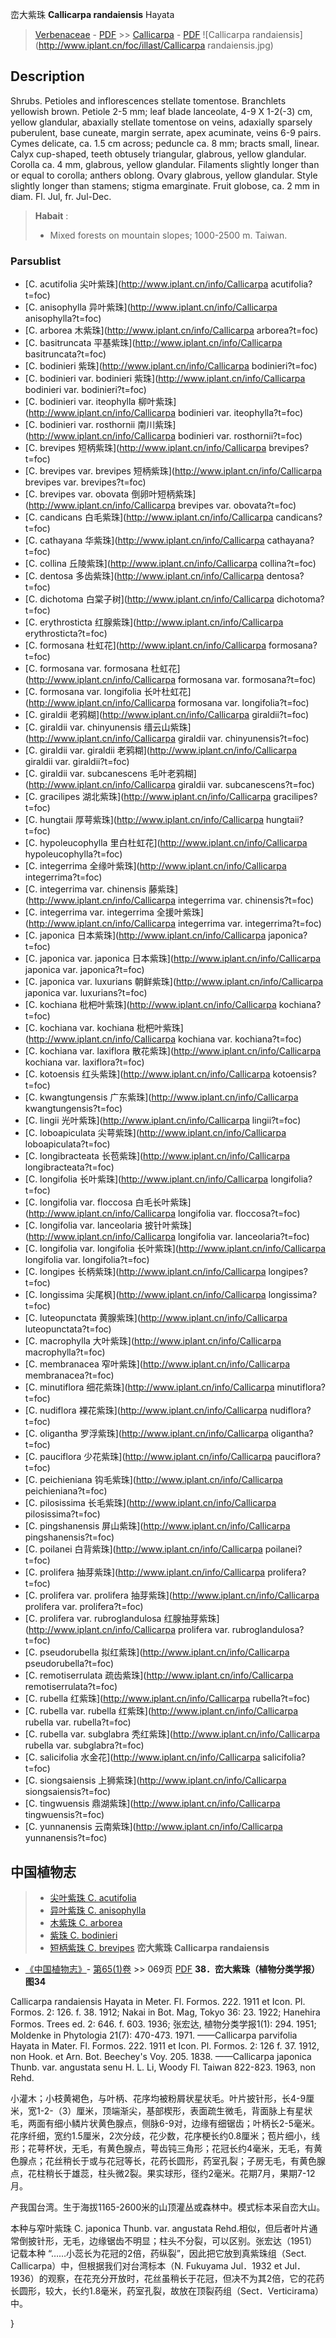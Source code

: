峦大紫珠 **Callicarpa randaiensis** Hayata

> [Verbenaceae](http://www.iplant.cn/info/Verbenaceae?t=foc) - [PDF](http://www.iplant.cn/foc/pdf/Verbenaceae.pdf) >> [Callicarpa](http://www.iplant.cn/info/Callicarpa?t=foc) - [PDF](http://www.iplant.cn/foc/pdf/Callicarpa.pdf)
![Callicarpa randaiensis](http://www.iplant.cn/foc/illast/Callicarpa randaiensis.jpg)

## Description

Shrubs. Petioles and inflorescences stellate tomentose. Branchlets yellowish brown. Petiole 2-5 mm; leaf blade lanceolate, 4-9 X  1-2(-3) cm, yellow glandular, abaxially stellate tomentose on veins, adaxially sparsely puberulent, base cuneate, margin serrate, apex acuminate, veins 6-9 pairs. Cymes delicate, ca. 1.5 cm across; peduncle ca. 8 mm; bracts small, linear. Calyx cup-shaped, teeth obtusely triangular, glabrous, yellow glandular. Corolla ca. 4 mm, glabrous, yellow glandular. Filaments slightly longer than or equal to corolla; anthers oblong. Ovary glabrous, yellow glandular. Style slightly longer than stamens; stigma emarginate. Fruit globose, ca. 2 mm in diam. Fl. Jul, fr. Jul-Dec.
> **Habait** : 
>* Mixed forests on mountain slopes; 1000-2500 m. Taiwan.

### Parsublist

* [C.  acutifolia  尖叶紫珠](http://www.iplant.cn/info/Callicarpa acutifolia?t=foc)
* [C.  anisophylla  异叶紫珠](http://www.iplant.cn/info/Callicarpa anisophylla?t=foc)
* [C.  arborea  木紫珠](http://www.iplant.cn/info/Callicarpa arborea?t=foc)
* [C.  basitruncata  平基紫珠](http://www.iplant.cn/info/Callicarpa basitruncata?t=foc)
* [C.  bodinieri  紫珠](http://www.iplant.cn/info/Callicarpa bodinieri?t=foc)
* [C.  bodinieri var. bodinieri  紫珠](http://www.iplant.cn/info/Callicarpa bodinieri var. bodinieri?t=foc)
* [C.  bodinieri var. iteophylla  柳叶紫珠](http://www.iplant.cn/info/Callicarpa bodinieri var. iteophylla?t=foc)
* [C.  bodinieri var. rosthornii  南川紫珠](http://www.iplant.cn/info/Callicarpa bodinieri var. rosthornii?t=foc)
* [C.  brevipes  短柄紫珠](http://www.iplant.cn/info/Callicarpa brevipes?t=foc)
* [C.  brevipes var. brevipes  短柄紫珠](http://www.iplant.cn/info/Callicarpa brevipes var. brevipes?t=foc)
* [C.  brevipes var. obovata  倒卵叶短柄紫珠](http://www.iplant.cn/info/Callicarpa brevipes var. obovata?t=foc)
* [C.  candicans  白毛紫珠](http://www.iplant.cn/info/Callicarpa candicans?t=foc)
* [C.  cathayana  华紫珠](http://www.iplant.cn/info/Callicarpa cathayana?t=foc)
* [C.  collina  丘陵紫珠](http://www.iplant.cn/info/Callicarpa collina?t=foc)
* [C.  dentosa  多齿紫珠](http://www.iplant.cn/info/Callicarpa dentosa?t=foc)
* [C.  dichotoma  白棠子树](http://www.iplant.cn/info/Callicarpa dichotoma?t=foc)
* [C.  erythrosticta  红腺紫珠](http://www.iplant.cn/info/Callicarpa erythrosticta?t=foc)
* [C.  formosana  杜虹花](http://www.iplant.cn/info/Callicarpa formosana?t=foc)
* [C.  formosana var. formosana  杜虹花](http://www.iplant.cn/info/Callicarpa formosana var. formosana?t=foc)
* [C.  formosana var. longifolia  长叶杜虹花](http://www.iplant.cn/info/Callicarpa formosana var. longifolia?t=foc)
* [C.  giraldii  老鸦糊](http://www.iplant.cn/info/Callicarpa giraldii?t=foc)
* [C.  giraldii var. chinyunensis  缙云山紫珠](http://www.iplant.cn/info/Callicarpa giraldii var. chinyunensis?t=foc)
* [C.  giraldii var. giraldii  老鸦糊](http://www.iplant.cn/info/Callicarpa giraldii var. giraldii?t=foc)
* [C.  giraldii var. subcanescens  毛叶老鸦糊](http://www.iplant.cn/info/Callicarpa giraldii var. subcanescens?t=foc)
* [C.  gracilipes  湖北紫珠](http://www.iplant.cn/info/Callicarpa gracilipes?t=foc)
* [C.  hungtaii  厚萼紫珠](http://www.iplant.cn/info/Callicarpa hungtaii?t=foc)
* [C.  hypoleucophylla  里白杜虹花](http://www.iplant.cn/info/Callicarpa hypoleucophylla?t=foc)
* [C.  integerrima  全缘叶紫珠](http://www.iplant.cn/info/Callicarpa integerrima?t=foc)
* [C.  integerrima var. chinensis  藤紫珠](http://www.iplant.cn/info/Callicarpa integerrima var. chinensis?t=foc)
* [C.  integerrima var. integerrima  全援叶紫珠](http://www.iplant.cn/info/Callicarpa integerrima var. integerrima?t=foc)
* [C.  japonica  日本紫珠](http://www.iplant.cn/info/Callicarpa japonica?t=foc)
* [C.  japonica var. japonica  日本紫珠](http://www.iplant.cn/info/Callicarpa japonica var. japonica?t=foc)
* [C.  japonica var. luxurians  朝鲜紫珠](http://www.iplant.cn/info/Callicarpa japonica var. luxurians?t=foc)
* [C.  kochiana  枇杷叶紫珠](http://www.iplant.cn/info/Callicarpa kochiana?t=foc)
* [C.  kochiana var. kochiana  枇杷叶紫珠](http://www.iplant.cn/info/Callicarpa kochiana var. kochiana?t=foc)
* [C.  kochiana var. laxiflora  散花紫珠](http://www.iplant.cn/info/Callicarpa kochiana var. laxiflora?t=foc)
* [C.  kotoensis  红头紫珠](http://www.iplant.cn/info/Callicarpa kotoensis?t=foc)
* [C.  kwangtungensis  广东紫珠](http://www.iplant.cn/info/Callicarpa kwangtungensis?t=foc)
* [C.  lingii  光叶紫珠](http://www.iplant.cn/info/Callicarpa lingii?t=foc)
* [C.  loboapiculata  尖萼紫珠](http://www.iplant.cn/info/Callicarpa loboapiculata?t=foc)
* [C.  longibracteata  长苞紫珠](http://www.iplant.cn/info/Callicarpa longibracteata?t=foc)
* [C.  longifolia  长叶紫珠](http://www.iplant.cn/info/Callicarpa longifolia?t=foc)
* [C.  longifolia var. floccosa  白毛长叶紫珠](http://www.iplant.cn/info/Callicarpa longifolia var. floccosa?t=foc)
* [C.  longifolia var. lanceolaria  披针叶紫珠](http://www.iplant.cn/info/Callicarpa longifolia var. lanceolaria?t=foc)
* [C.  longifolia var. longifolia  长叶紫珠](http://www.iplant.cn/info/Callicarpa longifolia var. longifolia?t=foc)
* [C.  longipes  长柄紫珠](http://www.iplant.cn/info/Callicarpa longipes?t=foc)
* [C.  longissima  尖尾枫](http://www.iplant.cn/info/Callicarpa longissima?t=foc)
* [C.  luteopunctata  黄腺紫珠](http://www.iplant.cn/info/Callicarpa luteopunctata?t=foc)
* [C.  macrophylla  大叶紫珠](http://www.iplant.cn/info/Callicarpa macrophylla?t=foc)
* [C.  membranacea  窄叶紫珠](http://www.iplant.cn/info/Callicarpa membranacea?t=foc)
* [C.  minutiflora  细花紫珠](http://www.iplant.cn/info/Callicarpa minutiflora?t=foc)
* [C.  nudiflora  裸花紫珠](http://www.iplant.cn/info/Callicarpa nudiflora?t=foc)
* [C.  oligantha  罗浮紫珠](http://www.iplant.cn/info/Callicarpa oligantha?t=foc)
* [C.  pauciflora  少花紫珠](http://www.iplant.cn/info/Callicarpa pauciflora?t=foc)
* [C.  peichieniana  钩毛紫珠](http://www.iplant.cn/info/Callicarpa peichieniana?t=foc)
* [C.  pilosissima  长毛紫珠](http://www.iplant.cn/info/Callicarpa pilosissima?t=foc)
* [C.  pingshanensis  屏山紫珠](http://www.iplant.cn/info/Callicarpa pingshanensis?t=foc)
* [C.  poilanei  白背紫珠](http://www.iplant.cn/info/Callicarpa poilanei?t=foc)
* [C.  prolifera  抽芽紫珠](http://www.iplant.cn/info/Callicarpa prolifera?t=foc)
* [C.  prolifera var. prolifera  抽芽紫珠](http://www.iplant.cn/info/Callicarpa prolifera var. prolifera?t=foc)
* [C.  prolifera var. rubroglandulosa  红腺抽芽紫珠](http://www.iplant.cn/info/Callicarpa prolifera var. rubroglandulosa?t=foc)
* [C.  pseudorubella  拟红紫珠](http://www.iplant.cn/info/Callicarpa pseudorubella?t=foc)
* [C.  remotiserrulata  疏齿紫珠](http://www.iplant.cn/info/Callicarpa remotiserrulata?t=foc)
* [C.  rubella  红紫珠](http://www.iplant.cn/info/Callicarpa rubella?t=foc)
* [C.  rubella var. rubella  红紫珠](http://www.iplant.cn/info/Callicarpa rubella var. rubella?t=foc)
* [C.  rubella var. subglabra  秃红紫珠](http://www.iplant.cn/info/Callicarpa rubella var. subglabra?t=foc)
* [C.  salicifolia  水金花](http://www.iplant.cn/info/Callicarpa salicifolia?t=foc)
* [C.  siongsaiensis  上狮紫珠](http://www.iplant.cn/info/Callicarpa siongsaiensis?t=foc)
* [C.  tingwuensis  鼎湖紫珠](http://www.iplant.cn/info/Callicarpa tingwuensis?t=foc)
* [C.  yunnanensis  云南紫珠](http://www.iplant.cn/info/Callicarpa yunnanensis?t=foc)
## 中国植物志

> * [尖叶紫珠  C.  acutifolia](Callicarpa-acutifolia-尖叶紫珠.md)
> * [异叶紫珠  C.  anisophylla](Callicarpa-anisophylla-异叶紫珠.md)
> * [木紫珠  C.  arborea](Callicarpa-arborea-木紫珠.md)
> * [紫珠  C.  bodinieri](Callicarpa-bodinieri-紫珠.md)
> * [短柄紫珠  C.  brevipes](Callicarpa-brevipes-短柄紫珠.md)
**峦大紫珠 Callicarpa randaiensis**

* [《中国植物志》](http://www.iplant.cn/frps)- [第65(1)卷](http://www.iplant.cn/frps/vol/65(1)) >> 069页 [PDF](http://www.iplant.cn/frps/pdf/65(1)/069.pdf)
**38．峦大紫珠（植物分类学报）图34**

Callicarpa randaiensis Hayata in Meter. Fl. Formos. 222. 1911 et Icon. Pl. Formos. 2: 126. f. 38. 1912; Nakai in Bot. Mag, Tokyo 36: 23. 1922; Hanehira Formos. Trees ed. 2: 646. f. 603. 1936; 张宏达, 植物分类学报1(1): 294. 1951; Moldenke in Phytologia 21(7): 470-473. 1971. ——Callicarpa parvifolia Hayata in Mater. Fl. Formos. 222. 1911 et Icon. Pl. Formos. 2: 126 f. 37. 1912, non Hook. et Arn. Bot. Beechey's Voy. 205. 1838. ——Callicarpa japonica Thunb. var. angustata senu H. L. Li, Woody Fl. Taiwan 822-823. 1963, non Rehd.

小灌木；小枝黄褐色，与叶柄、花序均被粉屑状星状毛。叶片披针形，长4-9厘米，宽1-2-（3）厘米，顶端渐尖，基部楔形，表面疏生微毛，背面脉上有星状毛，两面有细小鳞片状黄色腺点，侧脉6-9对，边缘有细锯齿；叶柄长2-5毫米。花序纤细，宽约1.5厘米，2次分歧，花少数，花序梗长约0.8厘米；苞片细小，线形；花萼杯状，无毛，有黄色腺点，萼齿钝三角形；花冠长约4毫米，无毛，有黄色腺点；花丝稍长于或与花冠等长，花药长圆形，药室孔裂；子房无毛，有黄色腺点，花柱稍长于雄蕊，柱头微2裂。果实球形，径约2毫米。花期7月，果期7-12月。

产我国台湾。生于海拔1165-2600米的山顶灌丛或森林中。模式标本采自峦大山。

本种与窄叶紫珠 C. japonica Thunb. var. angustata Rehd.相似，但后者叶片通常倒披针形，无毛，边缘锯齿不明显；柱头不分裂，可以区别。张宏达（1951）记载本种 “……小蕊长为花冠的2倍，药纵裂”，因此把它放到真紫珠组（Sect. Callicarpa）中，但根据我们对台湾标本（N. Fukuyama Jul．1932 et Jul．1936）的观察，在花充分开放时，花丝虽稍长于花冠，但决不为其2倍，它的花药长圆形，较大，长约1.8毫米，药室孔裂，故放在顶裂药组（Sect．Verticirama）中。

}